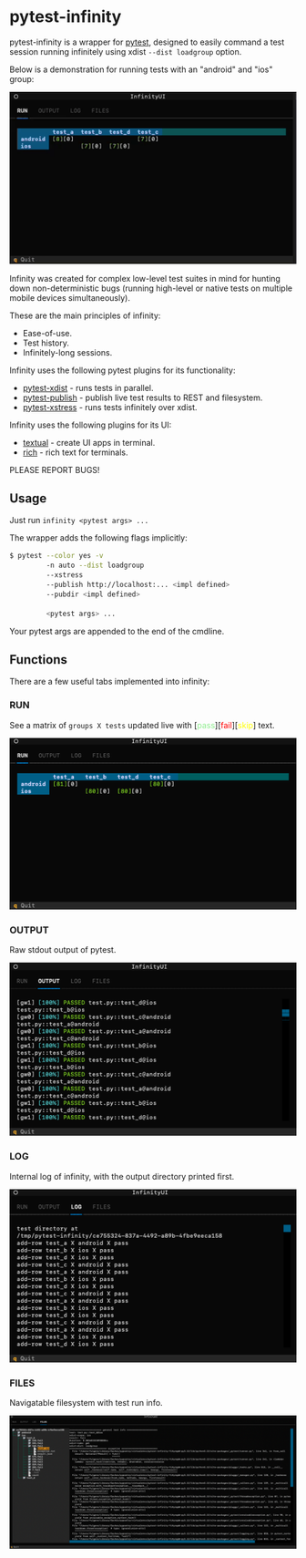 # pytest-infinity

pytest-infinity is a wrapper for [pytest](https://github.com/pytest-dev/pytest), designed to easily command a test session running infinitely using xdist `--dist loadgroup` option.

Below is a demonstration for running tests with an "android" and "ios" group:

![anim](imgs/infinity.gif)

Infinity was created for complex low-level test suites in mind for hunting down non-deterministic bugs (running high-level or native tests on multiple mobile devices simultaneously).

These are the main principles of infinity:

- Ease-of-use.
- Test history.
- Infinitely-long sessions.

Infinity uses the following pytest plugins for its functionality:

- [pytest-xdist](https://github.com/pytest-dev/pytest-xdist) - runs tests in parallel.
- [pytest-publish](https://github.com/yuvalino/pytest-publish) - publish live test results to REST and filesystem.
- [pytest-xstress](https://github.com/yuvalino/pytest-xstress) - runs tests infinitely over xdist.

Infinity uses the following plugins for its UI:

- [textual](https://github.com/Textualize/textual) - create UI apps in terminal.
- [rich](https://github.com/Textualize/rich) - rich text for terminals.

PLEASE REPORT BUGS!

## Usage

Just run `infinity <pytest args> ...`

The wrapper adds the following flags implicitly:

```sh
$ pytest --color yes -v 
         -n auto --dist loadgroup
         --xstress
         --publish http://localhost:... <impl defined>
         --pubdir <impl defined>
        
         <pytest args> ...
```

Your pytest args are appended to the end of the cmdline.

## Functions

There are a few useful tabs implemented into infinity:

### RUN

See a matrix of `groups X tests` updated live with [<span style="color:lightgreen">pass</span>][<span style="color:red">fail</span>][<span style="color:yellow">skip</span>] text.

![run](imgs/run.png)

### OUTPUT

Raw stdout output of pytest.

![output](imgs/output.png)

### LOG

Internal log of infinity, with the output directory printed first.

![log](imgs/log.png)

### FILES

Navigatable filesystem with test run info.

![files](imgs/files.png)